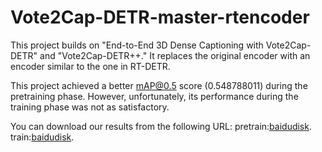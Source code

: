 # Vote2Cap-DETR-master-rtencoder
This project builds on "End-to-End 3D Dense Captioning with Vote2Cap-DETR" and "Vote2Cap-DETR++." It replaces the original encoder with an encoder similar to the one in RT-DETR.

This project achieved a better mAP@0.5 score (0.548788011) during the pretraining phase. However, unfortunately, its performance during the training phase was not as satisfactory.

You can download our results from the following URL:
pretrain:[baidudisk](https://pan.baidu.com/s/1igjX_cAxPrjg_QBIR_ZR5Q?pwd=jxgg).
train:[baidudisk](https://pan.baidu.com/s/18kAV4zT_rif6OPrLLMcyxw?pwd=x8g3).
